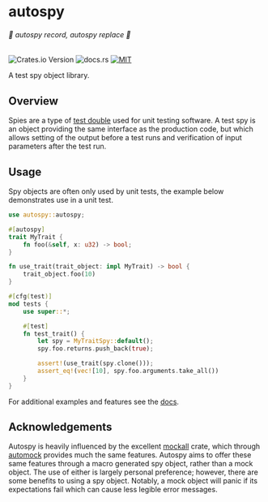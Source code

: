 # autospy
###### *:musical_note: autospy record, autospy replace :musical_note:*

![Crates.io Version](https://img.shields.io/crates/v/autospy)
![docs.rs](https://img.shields.io/docsrs/autospy)
[![MIT](https://img.shields.io/badge/license-MIT-blue)](./LICENSE)

A test spy object library.

## Overview

Spies are a type of [test double](https://en.wikipedia.org/wiki/Test_double) used for unit testing software. A test spy
is an object providing the same interface as the production code, but which allows setting of the output before a test
runs and verification of input parameters after the test run.

## Usage

Spy objects are often only used by unit tests, the example below demonstrates use in a unit test.

```rust
use autospy::autospy;

#[autospy]
trait MyTrait {
    fn foo(&self, x: u32) -> bool;
}

fn use_trait(trait_object: impl MyTrait) -> bool {
    trait_object.foo(10)
}

#[cfg(test)]
mod tests {
    use super::*;

    #[test]
    fn test_trait() {
        let spy = MyTraitSpy::default();
        spy.foo.returns.push_back(true);

        assert!(use_trait(spy.clone()));
        assert_eq!(vec![10], spy.foo.arguments.take_all())
    }
}
```

For additional examples and features see the [docs](https://docs.rs/autospy).

## Acknowledgements

Autospy is heavily influenced by the excellent [mockall](https://docs.rs/mockall/latest/mockall/) crate, which
through [automock](https://docs.rs/mockall/latest/mockall/attr.automock.html) provides much the same features. Autospy
aims to offer these same features through a macro generated spy object, rather than a mock object. The use of either is
largely personal preference; however, there are some benefits to using a spy object. Notably, a mock object will panic
if its expectations fail which can cause less legible error messages.
